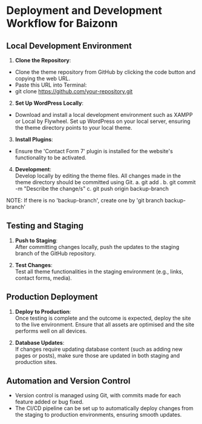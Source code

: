 # Deployment and Development Workflow for Baizonn

## Local Development Environment
1. **Clone the Repository**:  
- Clone the theme repository from GitHub by clicking the code button and copying the web URL.
- Paste this URL into Terminal:
-  git clone https://github.com/your-repository.git

2. **Set Up WordPress Locally**:  
- Download and install a local development environment such as XAMPP or Local by Flywheel. Set up WordPress on your local server, ensuring the theme directory points to your local theme.

3. **Install Plugins**:  
- Ensure the 'Contact Form 7' plugin is installed for the website's functionality to be activated.

4. **Development**:  
Develop locally by editing the theme files. All changes made in the theme directory should be committed using Git.
a. git add .
b. git commit -m "Describe the change/s"
c. git push origin backup-branch

NOTE: If there is no 'backup-branch', create one by 'git branch backup-branch'

## Testing and Staging
1. **Push to Staging**:  
After committing changes locally, push the updates to the staging branch of the GitHub repository.

2. **Test Changes**:  
Test all theme functionalities in the staging environment (e.g., links, contact forms, media).

## Production Deployment
1. **Deploy to Production**:  
Once testing is complete and the outcome is expected, deploy the site to the live environment. Ensure that all assets are optimised and the site performs well on all devices.

2. **Database Updates**:  
If changes require updating database content (such as adding new pages or posts), make sure those are updated in both staging and production sites.

## Automation and Version Control
- Version control is managed using Git, with commits made for each feature added or bug fixed.
- The CI/CD pipeline can be set up to automatically deploy changes from the staging to production environments, ensuring smooth updates.

